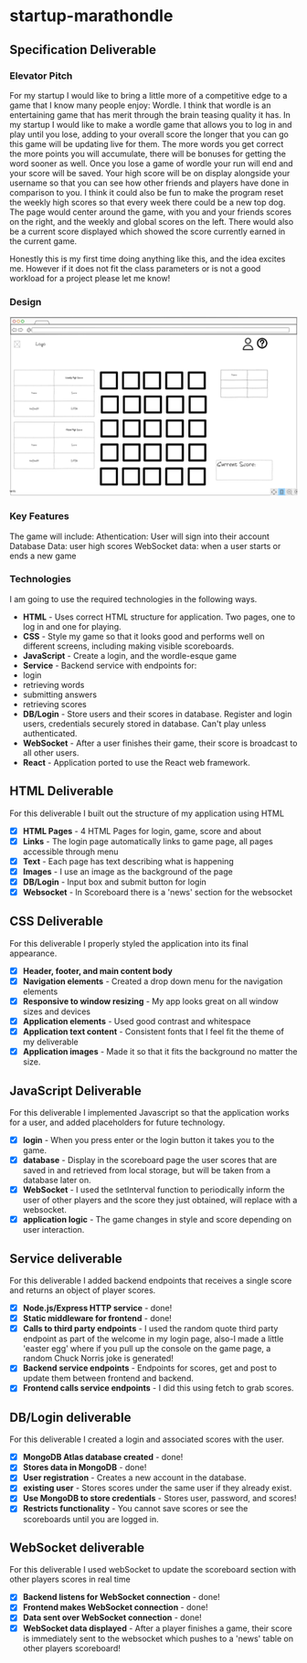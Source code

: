# startup-marathondle

## Specification Deliverable

### Elevator Pitch
For my startup I would like to bring a little more of a competitive edge to a game that I know many people enjoy: Wordle. I think that wordle is an entertaining game that has merit through the brain teasing quality it has. In my startup I would like to make a wordle game that allows you to log in and play until you lose, adding to your overall score the longer that you can go this game will be updating live for them. The more words you get correct the more points you will accumulate, there will be bonuses for getting the word sooner as well. Once you lose a game of wordle your run will end and your score will be saved. Your high score will be on display alongside your username so that you can see how other friends and players have done in comparison to you. I think it could also be fun to make the program reset the weekly high scores so that every week there could be a new top dog. The page would center around the game, with you and your friends scores on the right, and the weekly and global scores on the left. There would also be a current score displayed which showed the score currently earned in the current game.

Honestly this is my first time doing anything like this, and the idea excites me. However if it does not fit the class parameters or is not a good workload for a project please let me know!

### Design
![Mock](marathondle_mock.png)

### Key Features
The game will include:
Athentication: User will sign into their account
Database Data: user high scores
WebSocket data: when a user starts or ends a new game

### Technologies

I am going to use the required technologies in the following ways.
- **HTML** - Uses correct HTML structure for application. Two pages, one to log in and one for playing.
- **CSS** - Style my game so that it looks good and performs well on different screens, including making visible scoreboards.
- **JavaScript** - Create a login, and the wordle-esque game
- **Service** - Backend service with endpoints for:
- login
- retrieving words
- submitting answers
- retrieving scores
- **DB/Login** - Store users and their scores in database. Register and login users, credentials securely stored in database. Can't play unless authenticated.
- **WebSocket** - After a user finishes their game, their score is broadcast to all other users.
- **React** - Application ported to use the React web framework.

## HTML Deliverable
For this deliverable I built out the structure of my application using HTML

- [x] **HTML Pages** - 4 HTML Pages for login, game, score and about
- [x] **Links** - The login page automatically links to game page, all pages accessible through menu
- [x] **Text** - Each page has text describing what is happening
- [x] **Images** - I use an image as the background of the page
- [x] **DB/Login** - Input box and submit button for login
- [x] **Websocket** - In Scoreboard there is a 'news' section for the websocket

## CSS Deliverable

For this deliverable I properly styled the application into its final appearance.

- [x] **Header, footer, and main content body**
- [x] **Navigation elements** - Created a drop down menu for the navigation elements
- [x] **Responsive to window resizing** - My app looks great on all window sizes and devices
- [x] **Application elements** - Used good contrast and whitespace
- [x] **Application text content** - Consistent fonts that I feel fit the theme of my deliverable
- [x] **Application images** - Made it so that it fits the background no matter the size.

## JavaScript Deliverable

For this deliverable I implemented Javascript so that the application works for a user, and added placeholders for future technology.

- [x] **login** - When you press enter or the login button it takes you to the game.
- [x] **database** - Display in the scoreboard page the user scores that are saved in and retrieved from local storage, but will be taken from a database later on.
- [x] **WebSocket** - I used the setInterval function to periodically inform the user of other players and the score they just obtained, will replace with a websocket.
- [x] **application logic** - The game changes in style and score depending on user interaction.

## Service deliverable

For this deliverable I added backend endpoints that receives a single score and returns an object of player scores.

- [x] **Node.js/Express HTTP service** - done!
- [x] **Static middleware for frontend** - done!
- [x] **Calls to third party endpoints** - I used the random quote third party endpoint as part of the welcome in my login page, also-I made a little 'easter egg' where if you pull up the console on the game page, a random Chuck Norris joke is generated!
- [x] **Backend service endpoints** - Endpoints for scores, get and post to update them between frontend and backend.
- [x] **Frontend calls service endpoints** - I did this using fetch to grab scores.

## DB/Login deliverable

For this deliverable I created a login and associated scores with the user.

- [x] **MongoDB Atlas database created** - done!
- [x] **Stores data in MongoDB** - done!
- [x] **User registration** - Creates a new account in the database.
- [x] **existing user** - Stores scores under the same user if they already exist.
- [x] **Use MongoDB to store credentials** - Stores user, password, and scores!
- [x] **Restricts functionality** - You cannot save scores or see the scoreboards until you are logged in.

## WebSocket deliverable

For this deliverable I used webSocket to update the scoreboard section with other players scores in real time

- [x] **Backend listens for WebSocket connection** - done!
- [x] **Frontend makes WebSocket connection** - done!
- [x] **Data sent over WebSocket connection** - done!
- [x] **WebSocket data displayed** - After a player finishes a game, their score is immediately sent to the websocket which pushes to a 'news' table on other players scoreboard!